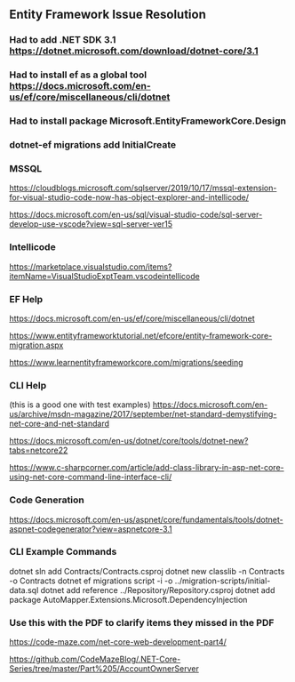 ## Entity Framework Issue Resolution

### Had to add .NET SDK 3.1 https://dotnet.microsoft.com/download/dotnet-core/3.1

### Had to install ef as a global tool https://docs.microsoft.com/en-us/ef/core/miscellaneous/cli/dotnet

### Had to install package Microsoft.EntityFrameworkCore.Design

### dotnet-ef migrations add InitialCreate

### MSSQL

https://cloudblogs.microsoft.com/sqlserver/2019/10/17/mssql-extension-for-visual-studio-code-now-has-object-explorer-and-intellicode/

https://docs.microsoft.com/en-us/sql/visual-studio-code/sql-server-develop-use-vscode?view=sql-server-ver15

### Intellicode

https://marketplace.visualstudio.com/items?itemName=VisualStudioExptTeam.vscodeintellicode

### EF Help

https://docs.microsoft.com/en-us/ef/core/miscellaneous/cli/dotnet

https://www.entityframeworktutorial.net/efcore/entity-framework-core-migration.aspx

https://www.learnentityframeworkcore.com/migrations/seeding

### CLI Help

(this is a good one with test examples)
https://docs.microsoft.com/en-us/archive/msdn-magazine/2017/september/net-standard-demystifying-net-core-and-net-standard

https://docs.microsoft.com/en-us/dotnet/core/tools/dotnet-new?tabs=netcore22

https://www.c-sharpcorner.com/article/add-class-library-in-asp-net-core-using-net-core-command-line-interface-cli/

### Code Generation

https://docs.microsoft.com/en-us/aspnet/core/fundamentals/tools/dotnet-aspnet-codegenerator?view=aspnetcore-3.1

### CLI Example Commands

dotnet sln add Contracts/Contracts.csproj
dotnet new classlib -n Contracts -o Contracts
dotnet ef migrations script -i -o ../migration-scripts/initial-data.sql
dotnet add reference ../Repository/Repository.csproj
dotnet add package AutoMapper.Extensions.Microsoft.DependencyInjection

### Use this with the PDF to clarify items they missed in the PDF

https://code-maze.com/net-core-web-development-part4/

https://github.com/CodeMazeBlog/.NET-Core-Series/tree/master/Part%205/AccountOwnerServer
